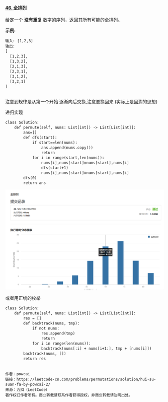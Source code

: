#### [46. 全排列](https://leetcode-cn.com/problems/permutations/)

给定一个 **没有重复** 数字的序列，返回其所有可能的全排列。

**示例:**

```
输入: [1,2,3]
输出:
[
  [1,2,3],
  [1,3,2],
  [2,1,3],
  [2,3,1],
  [3,1,2],
  [3,2,1]
]


```

注意到规律是从第一个开始 逐渐向后交换,注意要换回来 (实际上是回溯的思想)

递归实现

```
class Solution:
    def permute(self, nums: List[int]) -> List[List[int]]:
        ans=[]
        def dfs(start):
            if start==len(nums):
                ans.append(nums.copy())
                return
            for i in range(start,len(nums)):
                nums[i],nums[start]=nums[start],nums[i]
                dfs(start+1)
                nums[i],nums[start]=nums[start],nums[i]
        dfs(0)
        return ans
```

![1618553730352](readme.assets/1618553730352.png)

或者用正统的枚举

```
class Solution:
    def permute(self, nums: List[int]) -> List[List[int]]:
        res = []
        def backtrack(nums, tmp):
            if not nums:
                res.append(tmp)
                return 
            for i in range(len(nums)):
                backtrack(nums[:i] + nums[i+1:], tmp + [nums[i]])
        backtrack(nums, [])
        return res


作者：powcai
链接：https://leetcode-cn.com/problems/permutations/solution/hui-su-suan-fa-by-powcai-2/
来源：力扣（LeetCode）
著作权归作者所有。商业转载请联系作者获得授权，非商业转载请注明出处。
```

